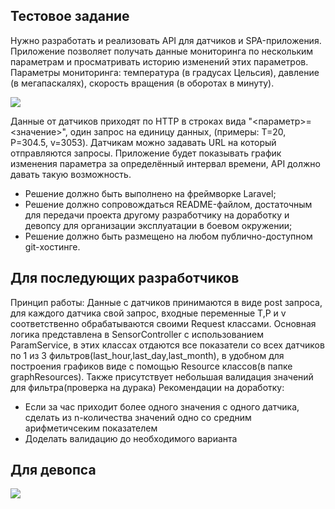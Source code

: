 ## Тестовое задание
Нужно разработать и реализовать API для датчиков и SPA-приложения.
Приложение позволяет получать данные мониторинга по нескольким параметрам и просматривать историю изменений этих параметров. Параметры мониторинга: температура (в градусах Цельсия), давление (в мегапаскалях), скорость вращения (в оборотах в минуту).

<img src="https://cki42.gitlab.yandexcloud.net/hr/vacancy-web/-/raw/main/img/backend2024.svg">

Данные от датчиков приходят по HTTP в строках вида "<параметр>=<значение>", один запрос на единицу данных, (примеры: T=20, P=304.5, v=3053). Датчикам можно задавать URL на который отправляются запросы.
Приложение будет показывать график изменения параметра за определённый интервал времени, API должно давать такую возможность.
 - Решение должно быть выполнено на фреймворке Laravel;
 - Решение должно сопровождаться README-файлом, достаточным для передачи проекта другому разработчику на доработку и девопсу для организации эксплуатации в боевом окружении;
 - Решение должно быть размещено на любом публично-доступном git-хостинге.
## Для последующих разработчиков
Принцип работы:
     Данные с датчиков принимаются в виде post запроса, для каждого датчика свой запрос, входные переменные T,P и v соответственно обрабатываются своими Request классами.
Основная логика представлена в SensorController с использованием ParamService, в этих классах отдаются все показатели со всех датчиков по 1 из 3 фильтров(last_hour,last_day,last_month),
в удобном для построения графиков виде с помощью Resource классов(в папке graphResources). Также присутствует небольшая валидация значений для фильтра(проверка на дурака)
Рекомендации на доработку: 
- Если за час приходит более одного значения с одного датчика, сделать из n-количества значений одно со средним арифметичсеким показателем
- Доделать валидацию до необходимого варианта
## Для девопса

<img src="https://cdn1.tenchat.ru/static/vbc-gostinder/2023-05-22/bd540c0d-9600-49d3-8620-1184b1d16a96.jpeg">

